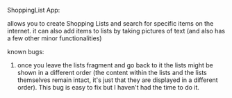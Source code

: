 ShoppingList App:

allows you to create Shopping Lists and search for specific items on the internet. it can also add items to lists by taking pictures of text (and also has a few other minor functionalities)

known bugs:
  1) once you leave the lists fragment and go back to it the lists might be shown in a different order (the content within the lists and the lists themselves remain intact, it's just that they are displayed in a different order). This bug is easy to fix but I haven't had the time to do it.
